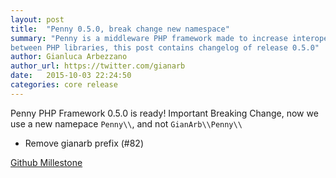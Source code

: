 ```yaml
---
layout: post
title:  "Penny 0.5.0, break change new namespace"
summary: "Penny is a middleware PHP framework made to increase interoperability
between PHP libraries, this post contains changelog of release 0.5.0"
author: Gianluca Arbezzano
author_url: https://twitter.com/gianarb
date:   2015-10-03 22:24:50
categories: core release
---
```

Penny PHP Framework 0.5.0 is ready!
Important Breaking Change, now we use a new namepace `Penny\\`, and not
`GianArb\\Penny\\`

- Remove gianarb prefix (#82)

[Github Millestone](https://github.com/pennyphp/penny/releases/tag/0.5.0)
